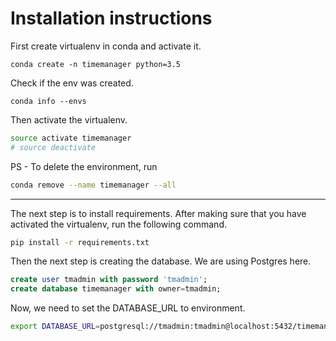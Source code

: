 # Installation instructions

First create virtualenv in conda and activate it.

```
conda create -n timemanager python=3.5
```

Check if the env was created.

```
conda info --envs
```

Then activate the virtualenv.

```sh
source activate timemanager
# source deactivate
```

PS - To delete the environment, run

```sh
conda remove --name timemanager --all
```

-------

The next step is to install requirements. After making sure that you have activated the virtualenv, run the following command.

```sh
pip install -r requirements.txt
```

Then the next step is creating the database. We are using Postgres here.

```sql
create user tmadmin with password 'tmadmin';
create database timemanager with owner=tmadmin;
```

Now, we need to set the DATABASE_URL to environment.

```sh
export DATABASE_URL=postgresql://tmadmin:tmadmin@localhost:5432/timemanager
```
